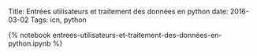 Title:  Entrées utilisateurs et traitement des données en python
date: 2016-03-02
Tags: icn, python

{% notebook entrees-utilisateurs-et-traitement-des-données-en-python.ipynb %}
